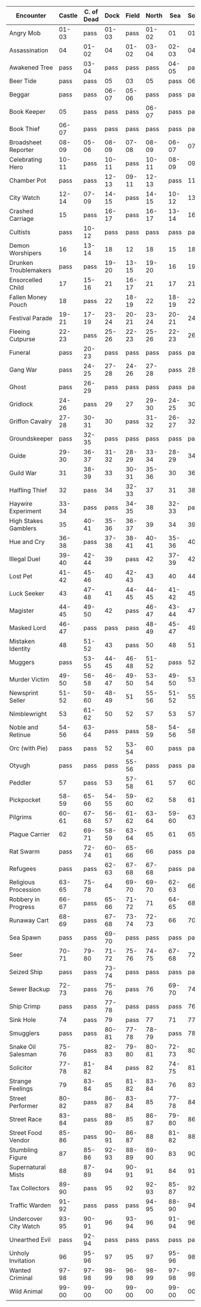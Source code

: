 | Encounter | Castle | C. of Dead | Dock | Field | North | Sea | Southern | Trades |
| -- | -- | -- | -- | -- | -- | -- | -- | -- |
| Angry Mob | 01-03 | pass | 01-03 | pass | 01-02 | 01 | 01-03 | 01-03 |
| Assassination | 04 | 01-02 | 04 | 01-02 | 03-04 | 02-03 | 04-05 | 04-05 |
| Awakened Tree | pass | 03-04 | pass | pass | pass | 04-05 | pass | pass |
| Beer Tide | pass | pass | 05 | 03 | 05 | pass | 06 | 06 |
| Beggar | pass | pass | 06-07 | 05-06 | pass | pass | pass | 07-08 |
| Book Keeper | 05 | pass | pass | pass | 06-07 | pass | pass | 09-10 |
| Book Thief | 06-07 | pass | pass | pass | pass | pass | pass | pass |
| Broadsheet Reporter | 08-09 | 05-06 | 08-09 | 07-08 | 08-09 | 06-07 | 07-08 | 11-12 |
| Celebrating Hero | 10-11 | pass | 10-11 | pass | 10-11 | 08-09 | 09-10 | 13 |
| Chamber Pot | pass | pass | 12-13 | 09-11 | 12-13 | pass | 11-12 | 14-15 |
| City Watch | 12-14 | 07-09 | 14-15 | pass | 14-15 | 10-12 | 13-15 | 16-18 |
| Crashed Carriage | 15 | pass | 16-17 | pass | 16-17 | 13-14 | 16-17 | 19-20 |
| Cultists | pass | 10-12 | pass | pass | pass | pass | pass | pass |
| Demon Worshipers | 16 | 13-14 | 18 | 12 | 18 | 15 | 18 | 21 |
| Drunken Troublemakers | pass | pass | 19-20 | 13-15 | 19-20 | 16 | 19-20 | 22 |
| Ensorcelled Child | 17 | 15-16 | 21 | 16-17 | 21 | 17 | 21 | 23 |
| Fallen Money Pouch | 18 | pass | 22 | 18-19 | 22 | 18-19 | 22-23 | 24-25 |
| Festival Parade | 19-21 | 17-19 | 23-24 | 20-21 | 23-24 | 20-21 | 24-25 | 26-27 |
| Fleeing Cutpurse | 22-23 | pass | 25-26 | 22-23 | 25-26 | 22-23 | 26-27 | 28-29 |
| Funeral | pass | 20-23 | pass | pass | pass | pass | pass | pass |
| Gang War | pass | 24-25 | 27-28 | 24-26 | 27-28 | pass | 28-29 | 30 |
| Ghost | pass | 26-29 | pass | pass | pass | pass | pass | pass |
| Gridlock | 24-26 | pass | 29 | 27 | 29-30 | 24-25 | 30-31 | 31-33 |
| Griffon Cavalry | 27-28 | 30-31 | 30 | pass | 31-32 | 26-27 | 32-33 | 34-35 |
| Groundskeeper | pass | 32-35 | pass | pass | pass | pass | pass | pass |
| Guide | 29-30 | 36-37 | 31-32 | 28-29 | 33-34 | 28-29 | 34-35 | 36-37 |
| Guild War | 31 | 38-39 | 33 | 30-31 | 35-36 | 30 | 36-37 | 38-40 |
| Halfling Thief | 32 | pass | 34 | 32-33 | 37 | 31 | 38 | 41 |
| Haywire Experiment | 33-34 | pass | pass | 34-35 | 38 | 32-33 | pass | pass |
| High Stakes Gamblers | 35 | 40-41 | 35-36 | 36-37 | 39 | 34 | 39 | 42 |
| Hue and Cry | 36-38 | pass | 37-38 | 38-41 | 40-41 | 35-36 | 40-41 | 43-44 |
| Illegal Duel | 39-40 | 42-44 | 39 | pass | 42 | 37-39 | 42-43 | 45 |
| Lost Pet | 41-42 | 45-46 | 40 | 42-43 | 43 | 40 | 44 | 46 |
| Luck Seeker | 43 | 47-48 | 41 | 44-45 | 44-45 | 41-42 | 45-46 | 47-48 |
| Magister | 44-45 | 49-50 | 42 | pass | 46-47 | 43-44 | 47-48 | 49-50 |
| Masked Lord | 46-47 | pass | pass | pass | 48-49 | 45-47 | 49-50 | 51 |
| Mistaken Identity | 48 | 51-52 | 43 | pass | 50 | 48 | 51 | 52 |
| Muggers | pass | 53-55 | 44-45 | 46-48 | 51-52 | pass | 52 | 53-54 |
| Murder Victim | 49-50 | 56-58 | 46-47 | 49-50 | 53-54 | 49-50 | 53-54 | 55-56 |
| Newsprint Seller | 51-52 | 59-60 | 48-49 | 51 | 55-56 | 51-52 | 55-56 | 57-58 |
| Nimblewright | 53 | 61-62 | 50 | 52 | 57 | 53 | 57 | 59 |
| Noble and Retinue | 54-56 | 63-64 | pass | pass | 58-59 | 54-56 | 58-59 | 60-61 |
| Orc (with Pie) | pass | pass | 52 | 53-54 | 60 | pass | pass | 62 |
| Otyugh | pass | pass | pass | 55-56 | pass | pass | pass | pass |
| Peddler | 57 | pass | 53 | 57-58 | 61 | 57 | 60 | 63 |
| Pickpocket | 58-59 | 65-66 | 54-55 | 59-60 | 62 | 58 | 61-62 | 64-65 |
| Pilgrims | 60-61 | 67-68 | 56-57 | 61-62 | 63-64 | 59-60 | 63-64 | 66 |
| Plague Carrier | 62 | 69-71 | 58-59 | 63-64 | 65 | 61 | 65 | 67 |
| Rat Swarm | pass | 72-74 | 60-61 | 65-66 | 66 | pass | pass | 68 |
| Refugees | pass | pass | 62-63 | 67-68 | 67-68 | pass | pass | 69 |
| Religious Procession | 63-65 | 75-78 | 64 | 69-70 | 69-70 | 62-63 | 66-67 | 70 |
| Robbery in Progress | 66-67 | pass | 65-66 | 71-72 | 71 | 64-65 | 68-69 | 71-72 |
| Runaway Cart | 68-69 | pass | 67-68 | 73-74 | 72-73 | 66 | 70-71 | 73-74 |
| Sea Spawn | pass | pass | 69-70 | pass | pass | pass | pass | pass |
| Seer | 70-71 | 79-80 | 71-72 | 75-76 | 74-75 | 67-68 | 72-73 | 75 |
| Seized Ship | pass | pass | 73-74 | pass | pass | pass | pass | pass |
| Sewer Backup | 72-73 | pass | 75-76 | pass | 76 | 69-70 | 74-75 | 76 |
| Ship Crimp | pass | pass | 77-78 | pass | pass | pass | 76 | pass |
| Sink Hole | 74 | pass | 79 | pass | 77 | 71 | 77 | 77 |
| Smugglers | pass | pass | 80-81 | 77-78 | 78-79 | pass | 78-79 | 78-80 |
| Snake Oil Salesman | 75-76 | pass | 82-83 | 79-80 | 80-81 | 72-73 | 80 | 81-82 |
| Solicitor | 77-78 | 81-82 | 84 | pass | 82 | 74-75 | 81-82 | 83 |
| Strange Feelings | 79 | 83-84 | 85 | 81-82 | 83-84 | 76 | 83 | 84-85 |
| Street Performer | 80-82 | pass | 86-87 | 83-84 | 85 | 77-78 | 84-85 | 86-87 |
| Street Race | 83-84 | pass | 88-89 | 85 | 86-87 | 79-80 | 86-87 | pass |
| Street Food Vendor | 85-86 | pass | 90-91 | 86-87 | 88 | 81-82 | 88-89 | 88-89 |
| Stumbling Figure | 87 | 85-86 | 92-93 | 88-89 | 89-90 | 83 | 90 | 90 |
| Supernatural Mists | 88 | 87-89 | 94 | 90-91 | 91 | 84 | 91 | 91 |
| Tax Collectors | 89-90 | pass | 95 | 92 | 92-93 | 85-87 | 92-93 | 92-93 |
| Traffic Warden | 91-92 | pass | pass | pass | 94-95 | 88-90 | 94-95 | 94 |
| Undercover City Watch | 93-95 | 90-91 | 96 | 93-94 | 96 | 91-94 | 96-97 | 95 |
| Unearthed Evil | pass | 92-94 | pass | pass | pass | pass | pass | pass |
| Unholy Invitation | 96 | 95-96 | 97 | 95 | 97 | 95-96 | 98 | 96 |
| Wanted Criminal | 97-98 | 97-98 | 98-99 | 96-98 | 98-99 | 97-98 | 99 | 97-98 |
| Wild Animal | 99-00 | 99-00 | 00 | 99-00 | 00 | 99-00 | 00 | 99-00 |
